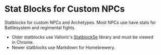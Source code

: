 Stat Blocks for Custom NPCs
===========================

Statblocks for custom NPCs and Archetypes. Most NPCs use have stats for Battlesystem and regimental fights.

* Older statblocks use Valloric's <a href="https://valloric.github.io/statblock5e/">Statblock5e</a> library and must be viewed in Chrome.
* Newer statblocks use Markdown for Homebrewery.
